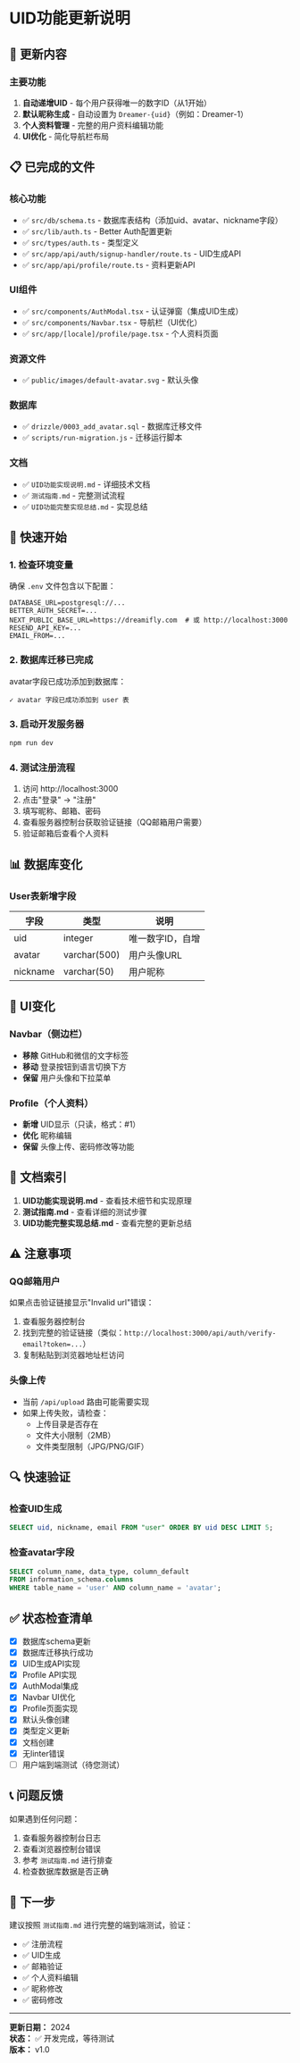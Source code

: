 # UID功能更新说明

## 🎉 更新内容

### 主要功能
1. **自动递增UID** - 每个用户获得唯一的数字ID（从1开始）
2. **默认昵称生成** - 自动设置为 `Dreamer-{uid}`（例如：Dreamer-1）
3. **个人资料管理** - 完整的用户资料编辑功能
4. **UI优化** - 简化导航栏布局

## 📋 已完成的文件

### 核心功能
- ✅ `src/db/schema.ts` - 数据库表结构（添加uid、avatar、nickname字段）
- ✅ `src/lib/auth.ts` - Better Auth配置更新
- ✅ `src/types/auth.ts` - 类型定义
- ✅ `src/app/api/auth/signup-handler/route.ts` - UID生成API
- ✅ `src/app/api/profile/route.ts` - 资料更新API

### UI组件
- ✅ `src/components/AuthModal.tsx` - 认证弹窗（集成UID生成）
- ✅ `src/components/Navbar.tsx` - 导航栏（UI优化）
- ✅ `src/app/[locale]/profile/page.tsx` - 个人资料页面

### 资源文件
- ✅ `public/images/default-avatar.svg` - 默认头像

### 数据库
- ✅ `drizzle/0003_add_avatar.sql` - 数据库迁移文件
- ✅ `scripts/run-migration.js` - 迁移运行脚本

### 文档
- ✅ `UID功能实现说明.md` - 详细技术文档
- ✅ `测试指南.md` - 完整测试流程
- ✅ `UID功能完整实现总结.md` - 实现总结

## 🚀 快速开始

### 1. 检查环境变量
确保 `.env` 文件包含以下配置：
```env
DATABASE_URL=postgresql://...
BETTER_AUTH_SECRET=...
NEXT_PUBLIC_BASE_URL=https://dreamifly.com  # 或 http://localhost:3000
RESEND_API_KEY=...
EMAIL_FROM=...
```

### 2. 数据库迁移已完成
avatar字段已成功添加到数据库：
```
✓ avatar 字段已成功添加到 user 表
```

### 3. 启动开发服务器
```bash
npm run dev
```

### 4. 测试注册流程
1. 访问 http://localhost:3000
2. 点击"登录" → "注册"
3. 填写昵称、邮箱、密码
4. 查看服务器控制台获取验证链接（QQ邮箱用户需要）
5. 验证邮箱后查看个人资料

## 📊 数据库变化

### User表新增字段
| 字段 | 类型 | 说明 |
|------|------|------|
| uid | integer | 唯一数字ID，自增 |
| avatar | varchar(500) | 用户头像URL |
| nickname | varchar(50) | 用户昵称 |

## 🎨 UI变化

### Navbar（侧边栏）
- **移除** GitHub和微信的文字标签
- **移动** 登录按钮到语言切换下方
- **保留** 用户头像和下拉菜单

### Profile（个人资料）
- **新增** UID显示（只读，格式：#1）
- **优化** 昵称编辑
- **保留** 头像上传、密码修改等功能

## 📖 文档索引

1. **UID功能实现说明.md** - 查看技术细节和实现原理
2. **测试指南.md** - 查看详细的测试步骤
3. **UID功能完整实现总结.md** - 查看完整的更新总结

## ⚠️ 注意事项

### QQ邮箱用户
如果点击验证链接显示"Invalid url"错误：
1. 查看服务器控制台
2. 找到完整的验证链接（类似：`http://localhost:3000/api/auth/verify-email?token=...`）
3. 复制粘贴到浏览器地址栏访问

### 头像上传
- 当前 `/api/upload` 路由可能需要实现
- 如果上传失败，请检查：
  - 上传目录是否存在
  - 文件大小限制（2MB）
  - 文件类型限制（JPG/PNG/GIF）

## 🔍 快速验证

### 检查UID生成
```sql
SELECT uid, nickname, email FROM "user" ORDER BY uid DESC LIMIT 5;
```

### 检查avatar字段
```sql
SELECT column_name, data_type, column_default 
FROM information_schema.columns 
WHERE table_name = 'user' AND column_name = 'avatar';
```

## ✅ 状态检查清单

- [x] 数据库schema更新
- [x] 数据库迁移执行成功
- [x] UID生成API实现
- [x] Profile API实现
- [x] AuthModal集成
- [x] Navbar UI优化
- [x] Profile页面实现
- [x] 默认头像创建
- [x] 类型定义更新
- [x] 文档创建
- [x] 无linter错误
- [ ] 用户端到端测试（待您测试）

## 📞 问题反馈

如果遇到任何问题：
1. 查看服务器控制台日志
2. 查看浏览器控制台错误
3. 参考 `测试指南.md` 进行排查
4. 检查数据库数据是否正确

## 🎯 下一步

建议按照 `测试指南.md` 进行完整的端到端测试，验证：
- ✅ 注册流程
- ✅ UID生成
- ✅ 邮箱验证
- ✅ 个人资料编辑
- ✅ 昵称修改
- ✅ 密码修改

---

**更新日期：** 2024  
**状态：** ✅ 开发完成，等待测试  
**版本：** v1.0

